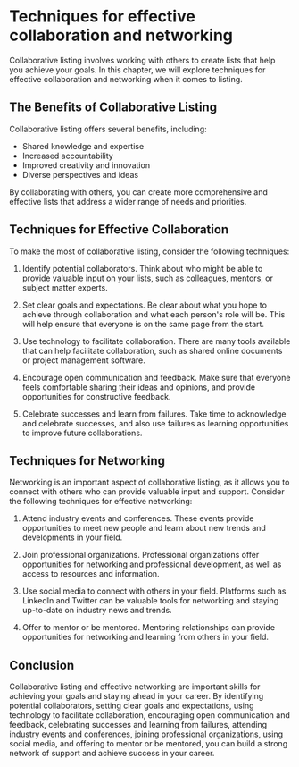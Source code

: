 Techniques for effective collaboration and networking
=======================================================================================

Collaborative listing involves working with others to create lists that help you achieve your goals. In this chapter, we will explore techniques for effective collaboration and networking when it comes to listing.

The Benefits of Collaborative Listing
-------------------------------------

Collaborative listing offers several benefits, including:

* Shared knowledge and expertise
* Increased accountability
* Improved creativity and innovation
* Diverse perspectives and ideas

By collaborating with others, you can create more comprehensive and effective lists that address a wider range of needs and priorities.

Techniques for Effective Collaboration
--------------------------------------

To make the most of collaborative listing, consider the following techniques:

1. Identify potential collaborators. Think about who might be able to provide valuable input on your lists, such as colleagues, mentors, or subject matter experts.

2. Set clear goals and expectations. Be clear about what you hope to achieve through collaboration and what each person's role will be. This will help ensure that everyone is on the same page from the start.

3. Use technology to facilitate collaboration. There are many tools available that can help facilitate collaboration, such as shared online documents or project management software.

4. Encourage open communication and feedback. Make sure that everyone feels comfortable sharing their ideas and opinions, and provide opportunities for constructive feedback.

5. Celebrate successes and learn from failures. Take time to acknowledge and celebrate successes, and also use failures as learning opportunities to improve future collaborations.

Techniques for Networking
-------------------------

Networking is an important aspect of collaborative listing, as it allows you to connect with others who can provide valuable input and support. Consider the following techniques for effective networking:

1. Attend industry events and conferences. These events provide opportunities to meet new people and learn about new trends and developments in your field.

2. Join professional organizations. Professional organizations offer opportunities for networking and professional development, as well as access to resources and information.

3. Use social media to connect with others in your field. Platforms such as LinkedIn and Twitter can be valuable tools for networking and staying up-to-date on industry news and trends.

4. Offer to mentor or be mentored. Mentoring relationships can provide opportunities for networking and learning from others in your field.

Conclusion
----------

Collaborative listing and effective networking are important skills for achieving your goals and staying ahead in your career. By identifying potential collaborators, setting clear goals and expectations, using technology to facilitate collaboration, encouraging open communication and feedback, celebrating successes and learning from failures, attending industry events and conferences, joining professional organizations, using social media, and offering to mentor or be mentored, you can build a strong network of support and achieve success in your career.
